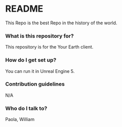 # README #

This Repo is the best Repo in the history of the world.

### What is this repository for? ###

This repository is for the Your Earth client.

### How do I get set up? ###

You can run it in Unreal Engine 5.

### Contribution guidelines ###

N/A

### Who do I talk to? ###

Paola, William